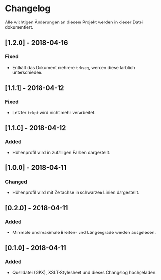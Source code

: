 # Changelog
Alle wichtigen Änderungen an diesem Projekt werden in dieser Datei dokumentiert.

## [1.2.0] - 2018-04-16
### Fixed
- Enthält das Dokument mehrere `trkseg`, werden diese farblich unterschieden.

## [1.1.1] - 2018-04-12
### Fixed
- Letzter `trkpt` wird nicht mehr verarbeitet.

## [1.1.0] - 2018-04-12
### Added
- Höhenprofil wird in zufälligen Farben dargestellt.

## [1.0.0] - 2018-04-11
### Changed
- Höhenprofil wird mit Zeitachse in schwarzen Linien dargestellt.

## [0.2.0] - 2018-04-11
### Added
- Minimale und maximale Breiten- und Längengrade werden ausgelesen.

## [0.1.0] - 2018-04-11
### Added
- Quelldatei (GPX), XSLT-Stylesheet und dieses Changelog hochgeladen.
